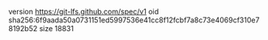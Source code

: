 version https://git-lfs.github.com/spec/v1
oid sha256:6f9aada50a0731151ed5997536e41cc8f12fcbf7a8c73e4069cf310e78192b52
size 18831
